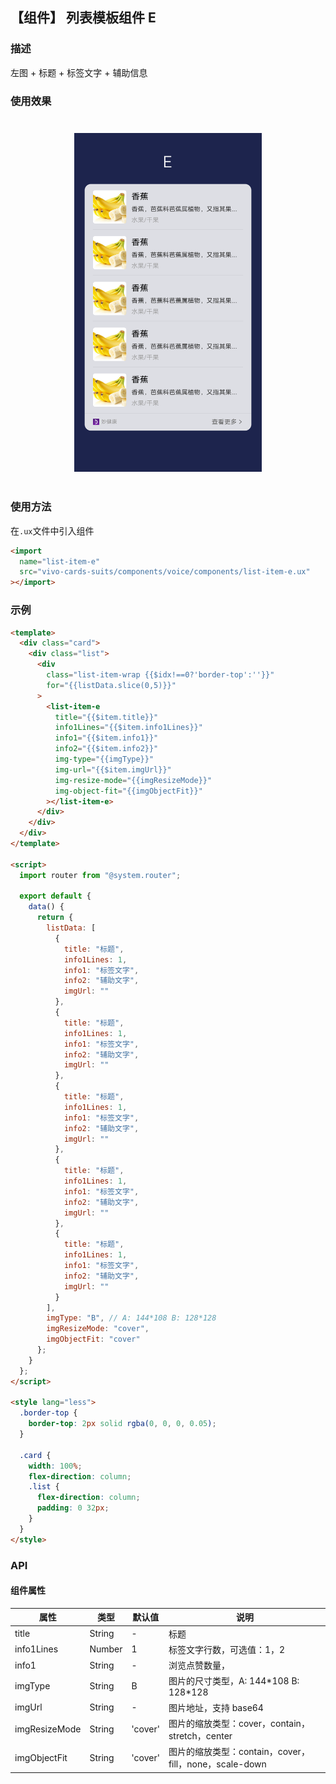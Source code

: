 ## 【组件】 列表模板组件 E

### 描述

左图 + 标题 + 标签文字 + 辅助信息

### 使用效果

<div style="text-align: center;margin: 40px;">
  <img src="../../assets/voice-list-item-e.png" style="width:300px" alt="voice-list-item-e-1"/>
</div>

### 使用方法

在`.ux`文件中引入组件

```html
<import
  name="list-item-e"
  src="vivo-cards-suits/components/voice/components/list-item-e.ux"
></import>
```

### 示例

```html
<template>
  <div class="card">
    <div class="list">
      <div
        class="list-item-wrap {{$idx!==0?'border-top':''}}"
        for="{{listData.slice(0,5)}}"
      >
        <list-item-e
          title="{{$item.title}}"
          info1Lines="{{$item.info1Lines}}"
          info1="{{$item.info1}}"
          info2="{{$item.info2}}"
          img-type="{{imgType}}"
          img-url="{{$item.imgUrl}}"
          img-resize-mode="{{imgResizeMode}}"
          img-object-fit="{{imgObjectFit}}"
        ></list-item-e>
      </div>
    </div>
  </div>
</template>

<script>
  import router from "@system.router";

  export default {
    data() {
      return {
        listData: [
          {
            title: "标题",
            info1Lines: 1,
            info1: "标签文字",
            info2: "辅助文字",
            imgUrl: ""
          },
          {
            title: "标题",
            info1Lines: 1,
            info1: "标签文字",
            info2: "辅助文字",
            imgUrl: ""
          },
          {
            title: "标题",
            info1Lines: 1,
            info1: "标签文字",
            info2: "辅助文字",
            imgUrl: ""
          },
          {
            title: "标题",
            info1Lines: 1,
            info1: "标签文字",
            info2: "辅助文字",
            imgUrl: ""
          },
          {
            title: "标题",
            info1Lines: 1,
            info1: "标签文字",
            info2: "辅助文字",
            imgUrl: ""
          }
        ],
        imgType: "B", // A: 144*108 B: 128*128
        imgResizeMode: "cover",
        imgObjectFit: "cover"
      };
    }
  };
</script>

<style lang="less">
  .border-top {
    border-top: 2px solid rgba(0, 0, 0, 0.05);
  }

  .card {
    width: 100%;
    flex-direction: column;
    .list {
      flex-direction: column;
      padding: 0 32px;
    }
  }
</style>
```

### API

#### 组件属性

| 属性          | 类型   | 默认值  | 说明                                                   |
| ------------- | ------ | ------- | ------------------------------------------------------ |
| title         | String | -       | 标题                                                   |
| info1Lines    | Number | 1       | 标签文字行数，可选值：1，2                             |
| info1         | String | -       | 浏览点赞数量，                                         |
| imgType       | String | B       | 图片的尺寸类型，A: 144\*108 B: 128\*128                |
| imgUrl        | String | -       | 图片地址，支持 base64                                  |
| imgResizeMode | String | 'cover' | 图片的缩放类型：cover，contain，stretch，center        |
| imgObjectFit  | String | 'cover' | 图片的缩放类型：contain，cover，fill，none，scale-down |
